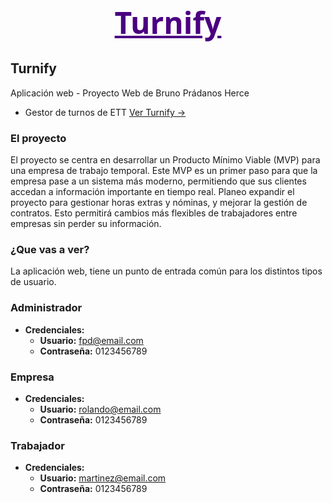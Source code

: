 <p align="center"><a href="https://turnify.elprofeonline.es" target="_blank"  style="font-size:36pt;font-weight:bold;color:indigo;font-family:system-ui">Turnify</a></p>




## Turnify
Aplicación web - Proyecto Web de Bruno Prádanos Herce

- Gestor de turnos de ETT
[Ver Turnify ->](https://turnify.elprofeonline.es)

### El proyecto
El proyecto se centra en desarrollar un Producto Mínimo Viable (MVP) para una empresa de trabajo temporal. Este MVP es un primer paso para que la empresa pase a un sistema más moderno, permitiendo que sus clientes accedan a información importante en tiempo real. Planeo expandir el proyecto para gestionar horas extras y nóminas, y mejorar la gestión de contratos. Esto permitirá cambios más flexibles de trabajadores entre empresas sin perder su información.

### ¿Que vas a ver?
La aplicación web, tiene un punto de entrada común para los distintos tipos de usuario.
### Administrador
- **Credenciales:**
    - **Usuario:** fpd@email.com
    - **Contraseña:**  0123456789


### Empresa
- **Credenciales:**
    - **Usuario:** rolando@email.com
    - **Contraseña:**  0123456789


### Trabajador
- **Credenciales:**
    - **Usuario:** martinez@email.com
    - **Contraseña:**  0123456789
